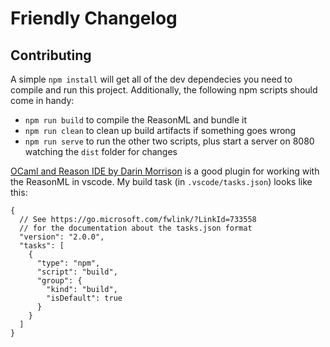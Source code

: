 # Friendly Changelog

## Contributing

A simple `npm install` will get all of the dev dependecies you need to compile and run this project. Additionally, the following npm scripts should come in handy:

- `npm run build` to compile the ReasonML and bundle it
- `npm run clean` to clean up build artifacts if something goes wrong
- `npm run serve` to run the other two scripts, plus start a server on 8080 watching the `dist` folder for changes

[OCaml and Reason IDE by Darin Morrison](https://marketplace.visualstudio.com/items?itemName=freebroccolo.reasonml) is a good plugin for working with the ReasonML in vscode. My build task (in `.vscode/tasks.json`) looks like this:

```
{
  // See https://go.microsoft.com/fwlink/?LinkId=733558
  // for the documentation about the tasks.json format
  "version": "2.0.0",
  "tasks": [
    {
      "type": "npm",
      "script": "build",
      "group": {
        "kind": "build",
        "isDefault": true
      }
    }
  ]
}

```
